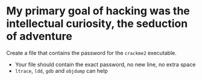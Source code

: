 # My primary goal of hacking was the intellectual curiosity, the seduction of adventure

Create a file that contains the password for the `crackme2` executable.

- Your file should contain the exact password, no new line, no extra space
- `ltrace`, `ldd`, `gdb` and `objdump` can help